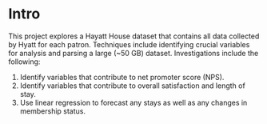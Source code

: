 # Intro
This project explores a Hayatt House dataset that contains all data collected by Hyatt for each patron. Techniques include identifying crucial variables for analysis and parsing a large (~50 GB) dataset. Investigations include the following:
1. Identify variables that contribute to net promoter score (NPS).
2. Identify variables that contribute to overall satisfaction and length of stay.
3. Use linear regression to forecast any stays as well as any changes in membership status.
